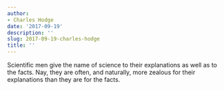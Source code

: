 ```yaml
---
author:
- Charles Hodge
date: '2017-09-19'
description: ''
slug: 2017-09-19-charles-hodge
title: ''
---
```

Scientific men give the name of science to their explanations as well as to the facts. Nay, they are often, and naturally, more zealous for their explanations than they are for the facts.



